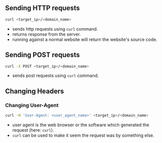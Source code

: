 

## Sending HTTP requests

```bash
curl <target_ip>/<domain_name>
```

- sends http requests using `curl` command.
- returns response from the server.
- running against a normal website will return the website's source code.


## Sending POST requests

```bash
curl -X POST <target_ip>/<domain_name>
```

- sends post requests using `curl` command.


## Changing Headers


### Changing User-Agent

```bash
curl -H 'User-Agent: <user_agent_name>' <target_ip>/<domain_name>
```

- user agent is the web browser or the software which generated the request (here: `curl`).
- `curl` can be used to make it seem the request was by something else.



